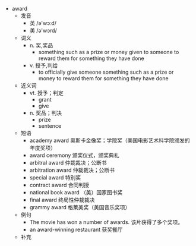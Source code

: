 - award
  - 发音
    - 英 /ə'wɔːd/
    - 美 /ə'wɔrd/
  - 词义
    - n. 奖,奖品
      - something such as a prize or money given to someone to reward them for something they have done
    - v. 授予,判给
      - to officially give someone something such as a prize or money to reward them for something they have done
  - 近义词
    - vt. 授予；判定
      - grant
      - give
    - n. 奖品；判决
      - prize
      - sentence
  - 短语
    - academy award 奥斯卡金像奖；学院奖（美国电影艺术科学院颁发的年度奖项）
    - award ceremony 颁奖仪式，颁奖典礼
    - arbitral award 仲裁裁决；公断书
    - arbitration award 仲裁裁决；公断书
    - special award 特别奖
    - contract award 合同判授
    - national book award （美）国家图书奖
    - final award 终局性仲裁裁决
    - grammy award 格莱美奖（美国音乐奖项）
  - 例句
    - The movie has won a number of awards. 该片获得了多个奖项。
    - an award-winning restaurant 获奖餐厅
  - 补充